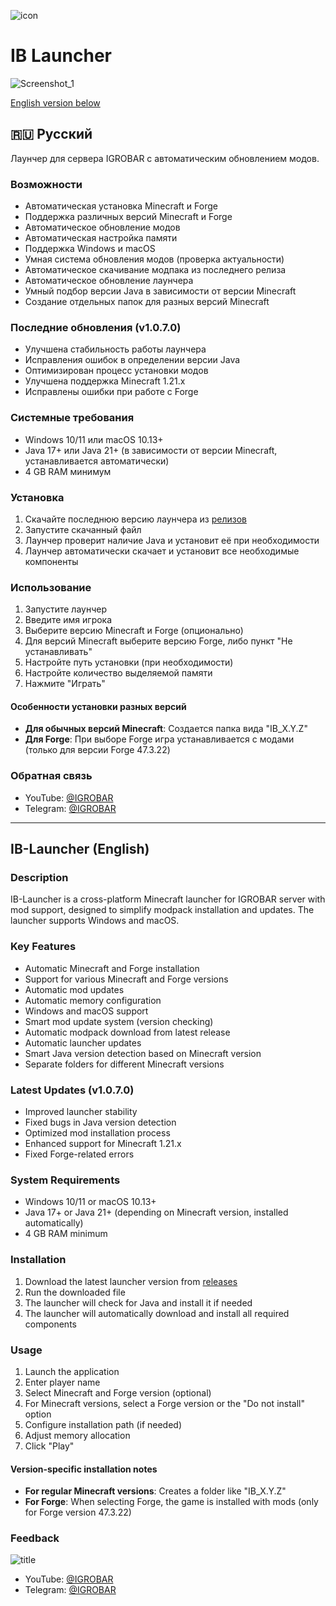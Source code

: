 ![icon](https://github.com/user-attachments/assets/e5f7129c-0a44-42cb-b3dc-bdd4c3b13faf)

# IB Launcher
![Screenshot_1](https://github.com/user-attachments/assets/3409c8b3-e2eb-4db1-8e29-c032e36260f4)

[English version below](#ib-launcher-english)

## 🇷🇺 Русский
Лаунчер для сервера IGROBAR с автоматическим обновлением модов.

### Возможности
- Автоматическая установка Minecraft и Forge
- Поддержка различных версий Minecraft и Forge
- Автоматическое обновление модов
- Автоматическая настройка памяти
- Поддержка Windows и macOS
- Умная система обновления модов (проверка актуальности)
- Автоматическое скачивание модпака из последнего релиза
- Автоматическое обновление лаунчера
- Умный подбор версии Java в зависимости от версии Minecraft
- Создание отдельных папок для разных версий Minecraft

### Последние обновления (v1.0.7.0)
- Улучшена стабильность работы лаунчера
- Исправления ошибок в определении версии Java
- Оптимизирован процесс установки модов
- Улучшена поддержка Minecraft 1.21.x
- Исправлены ошибки при работе с Forge

### Системные требования
- Windows 10/11 или macOS 10.13+
- Java 17+ или Java 21+ (в зависимости от версии Minecraft, устанавливается автоматически)
- 4 GB RAM минимум

### Установка
1. Скачайте последнюю версию лаунчера из [релизов](https://github.com/mdreval/ib-launcher/releases)
2. Запустите скачанный файл
3. Лаунчер проверит наличие Java и установит её при необходимости
4. Лаунчер автоматически скачает и установит все необходимые компоненты

### Использование
1. Запустите лаунчер
2. Введите имя игрока
3. Выберите версию Minecraft и Forge (опционально)
4. Для версий Minecraft выберите версию Forge, либо пункт "Не устанавливать"
5. Настройте путь установки (при необходимости)
6. Настройте количество выделяемой памяти
7. Нажмите "Играть"

#### Особенности установки разных версий
- **Для обычных версий Minecraft**: Создается папка вида "IB_X.Y.Z"
- **Для Forge**: При выборе Forge игра устанавливается с модами (только для версии Forge 47.3.22)

### Обратная связь
- YouTube: [@IGROBAR](https://www.youtube.com/@igrobar)
- Telegram: [@IGROBAR](https://t.me/igrobar)

---

## IB-Launcher (English)

### Description
IB-Launcher is a cross-platform Minecraft launcher for IGROBAR server with mod support, designed to simplify modpack installation and updates. The launcher supports Windows and macOS.

### Key Features
- Automatic Minecraft and Forge installation
- Support for various Minecraft and Forge versions
- Automatic mod updates
- Automatic memory configuration
- Windows and macOS support
- Smart mod update system (version checking)
- Automatic modpack download from latest release
- Automatic launcher updates
- Smart Java version detection based on Minecraft version
- Separate folders for different Minecraft versions

### Latest Updates (v1.0.7.0)
- Improved launcher stability
- Fixed bugs in Java version detection
- Optimized mod installation process
- Enhanced support for Minecraft 1.21.x
- Fixed Forge-related errors

### System Requirements
- Windows 10/11 or macOS 10.13+
- Java 17+ or Java 21+ (depending on Minecraft version, installed automatically)
- 4 GB RAM minimum

### Installation
1. Download the latest launcher version from [releases](https://github.com/mdreval/ib-launcher/releases)
2. Run the downloaded file
3. The launcher will check for Java and install it if needed
4. The launcher will automatically download and install all required components

### Usage
1. Launch the application
2. Enter player name
3. Select Minecraft and Forge version (optional)
4. For Minecraft versions, select a Forge version or the "Do not install" option
5. Configure installation path (if needed)
6. Adjust memory allocation
7. Click "Play"

#### Version-specific installation notes
- **For regular Minecraft versions**: Creates a folder like "IB_X.Y.Z"
- **For Forge**: When selecting Forge, the game is installed with mods (only for Forge version 47.3.22)

### Feedback
![title](https://github.com/user-attachments/assets/942ebdc8-7696-456e-a2b9-24a646ff7f36)

- YouTube: [@IGROBAR](https://www.youtube.com/@igrobar)
- Telegram: [@IGROBAR](https://t.me/igrobar)
